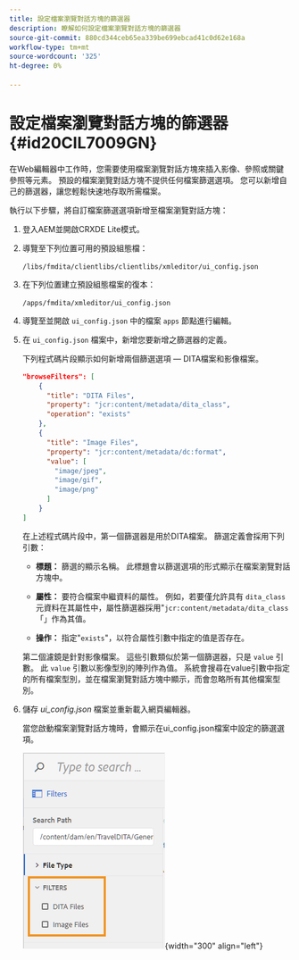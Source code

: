 ```yaml
---
title: 設定檔案瀏覽對話方塊的篩選器
description: 瞭解如何設定檔案瀏覽對話方塊的篩選器
source-git-commit: 880cd344ceb65ea339be699ebcad41c0d62e168a
workflow-type: tm+mt
source-wordcount: '325'
ht-degree: 0%

---
```


# 設定檔案瀏覽對話方塊的篩選器 {#id20CIL7009GN}

在Web編輯器中工作時，您需要使用檔案瀏覽對話方塊來插入影像、參照或關鍵參照等元素。 預設的檔案瀏覽對話方塊不提供任何檔案篩選選項。 您可以新增自己的篩選器，讓您輕鬆快速地存取所需檔案。

執行以下步驟，將自訂檔案篩選選項新增至檔案瀏覽對話方塊：

1. 登入AEM並開啟CRXDE Lite模式。

1. 導覽至下列位置可用的預設組態檔：

   `/libs/fmdita/clientlibs/clientlibs/xmleditor/ui_config.json`

1. 在下列位置建立預設組態檔案的復本：

   `/apps/fmdita/xmleditor/ui_config.json`

1. 導覽至並開啟 `ui_config.json` 中的檔案 `apps` 節點進行編輯。

1. 在 `ui_config.json` 檔案中，新增您要新增之篩選器的定義。

   下列程式碼片段顯示如何新增兩個篩選選項 — DITA檔案和影像檔案。

   ```json
   "browseFilters": [
       {
         "title": "DITA Files",
         "property": "jcr:content/metadata/dita_class",
         "operation": "exists"
       },
       {
         "title": "Image Files",
         "property": "jcr:content/metadata/dc:format",
         "value": [        
           "image/jpeg",
           "image/gif",
           "image/png"
         ]
       }
   ]
   ```

   在上述程式碼片段中，第一個篩選器是用於DITA檔案。 篩選定義會採用下列引數：

   - **標題：**   篩選的顯示名稱。 此標題會以篩選選項的形式顯示在檔案瀏覽對話方塊中。

   - **屬性：**   要符合檔案中繼資料的屬性。 例如，若要僅允許具有 `dita_class` 元資料在其屬性中，屬性篩選器採用&quot;`jcr:content/metadata/dita_class`「」作為其值。

   - **操作：**   指定&quot;`exists`&quot;，以符合屬性引數中指定的值是否存在。

   第二個濾鏡是針對影像檔案。 這些引數類似於第一個篩選器，只是 `value` 引數。 此 `value` 引數以影像型別的陣列作為值。 系統會搜尋在value引數中指定的所有檔案型別，並在檔案瀏覽對話方塊中顯示，而會忽略所有其他檔案型別。

1. 儲存 *ui\_config.json* 檔案並重新載入網頁編輯器。

   當您啟動檔案瀏覽對話方塊時，會顯示在ui\_config.json檔案中設定的篩選選項。

   ![](assets/file-browse-custom-filters.png){width="300" align="left"}

